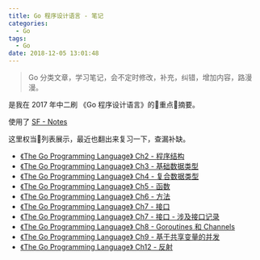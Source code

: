 ```yaml
---
title: Go 程序设计语言 - 笔记
categories:
  - Go
tags:
  - Go
date: 2018-12-05 13:01:48
---
```

> Go 分类文章，学习笔记，会不定时修改，补充，纠错，增加内容，路漫漫。

是我在 2017 年中二刷 《Go 程序设计语言》的重点摘要。

使用了 [SF - Notes](https://segmentfault.com/notes)

这里权当列表展示，最近也翻出来复习一下，查漏补缺。

- [《The Go Programming Language》 Ch2 - 程序结构](https://segmentfault.com/n/1330000009462604)
- [《The Go Programming Language》 Ch3 - 基础数据类型](https://segmentfault.com/n/1330000009472036)
- [《The Go Programming Language》 Ch4 - 复合数据类型](https://segmentfault.com/n/1330000009512157)
- [《The Go Programming Language》 Ch5 - 函数](https://segmentfault.com/n/1330000009624546)
- [《The Go Programming Language》 Ch6 - 方法](https://segmentfault.com/n/1330000009652741)
- [《The Go Programming Language》 Ch7 - 接口](https://segmentfault.com/n/1330000009653560)
- [《The Go Programming Language》 Ch7 - 接口 - 涉及接口记录](https://segmentfault.com/n/1330000009667150)
- [《The Go Programming Language》 Ch8 - Goroutines 和 Channels](https://segmentfault.com/n/1330000009717140)
- [《The Go Programming Language》 Ch9 - 基于共享变量的并发](https://segmentfault.com/n/1330000009740994)
- [《The Go Programming Language》 Ch12 - 反射](https://segmentfault.com/n/1330000009741041)
